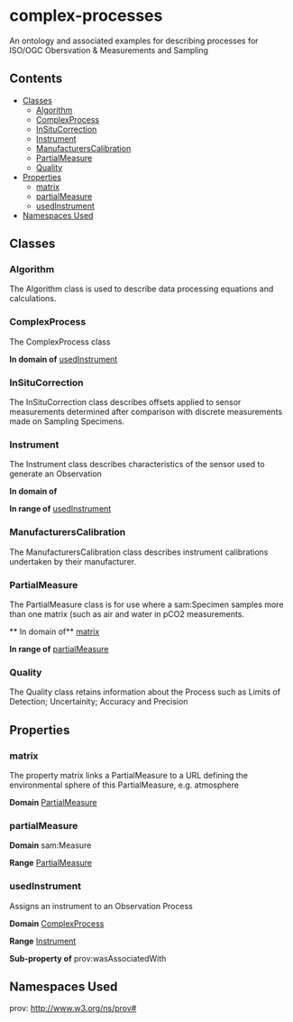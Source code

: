 # complex-processes
An ontology and associated examples for describing processes for ISO/OGC Obersvation &amp; Measurements and Sampling
## Contents
- [Classes](#classes)
    - [Algorithm](#algorithm)
    - [ComplexProcess](#complexprocess)
    - [InSituCorrection](#insitucorrection)
    - [Instrument](#instrument)
    - [ManufacturersCalibration](#manufacturerscalibration)
    - [PartialMeasure](#partialmeasure)
    - [Quality](#quality)
- [Properties](#properties)
    - [matrix](#matrix)
    - [partialMeasure](#partialmeasure-1)
    - [usedInstrument](#usedInstrument)
- [Namespaces Used](#namespaces-used)

## Classes
### Algorithm
The Algorithm class is used to describe data processing equations and calculations.
### ComplexProcess
The ComplexProcess class

**In domain of** [usedInstrument](#usedinstrument)

### InSituCorrection
The InSituCorrection class describes offsets applied to sensor measurements determined after comparison with discrete measurements made on Sampling Specimens.
### Instrument
The Instrument class describes characteristics of the sensor used to generate an Observation

**In domain of** 

**In range of** [usedInstrument](#usedinstrument)

### ManufacturersCalibration
The ManufacturersCalibration class describes instrument calibrations undertaken by their manufacturer.
### PartialMeasure
The PartialMeasure class is for use where a sam:Specimen samples more than one matrix (such as air and water in pCO2 measurements.

** In domain of** [matrix](#matrix)

**In range of** [partialMeasure](#partialmeasure-1)

### Quality
The Quality class retains information about the Process such as Limits of Detection; Uncertainity; Accuracy and Precision
## Properties
### matrix
The property matrix links a PartialMeasure to a URL defining the environmental sphere of this PartialMeasure, e.g. atmosphere

**Domain** [PartialMeasure](#partialmeasure)

### partialMeasure

**Domain** sam:Measure

**Range** [PartialMeasure](#partialmeasure)

### usedInstrument
Assigns an instrument to an Observation Process

**Domain** [ComplexProcess](#complexprocess)

**Range** [Instrument](#instrument)

**Sub-property of** prov:wasAssociatedWith

## Namespaces Used
prov: http://www.w3.org/ns/prov#
